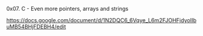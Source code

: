 0x07. C - Even more pointers, arrays and strings

https://docs.google.com/document/d/1N2DQC6_6Vqye_L6m2FJOHFjdyoIIbuMB54BHjFDEBH4/edit
